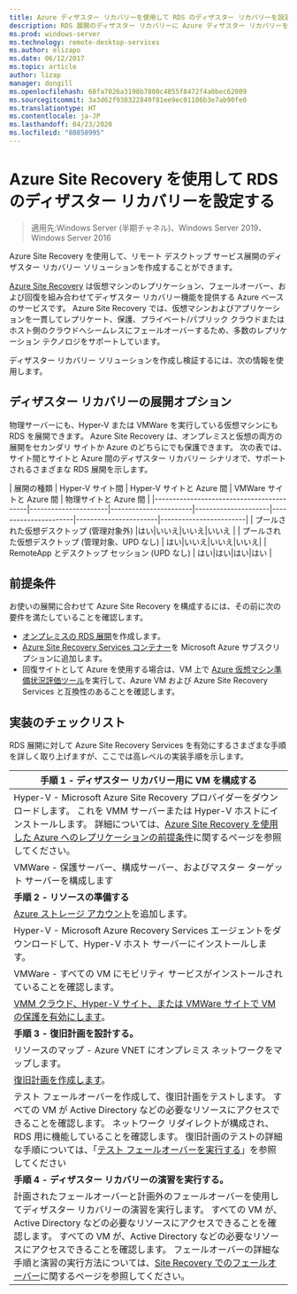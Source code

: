 ```yaml
---
title: Azure ディザスター リカバリーを使用して RDS のディザスター リカバリーを設定する
description: RDS 展開のディザスター リカバリーに Azure ディザスター リカバリーを使用する方法について説明する
ms.prod: windows-server
ms.technology: remote-desktop-services
ms.author: elizapo
ms.date: 06/12/2017
ms.topic: article
author: lizap
manager: dongill
ms.openlocfilehash: 68fa7026a3198b7800c4855f8472f4a0bec62009
ms.sourcegitcommit: 3a3d62f938322849f81ee9ec01186b3e7ab90fe0
ms.translationtype: HT
ms.contentlocale: ja-JP
ms.lasthandoff: 04/23/2020
ms.locfileid: "80858995"
---
```

# <a name="set-up-disaster-recovery-for-rds-using-azure-site-recovery"></a>Azure Site Recovery を使用して RDS のディザスター リカバリーを設定する

>適用先:Windows Server (半期チャネル)、Windows Server 2019、Windows Server 2016

Azure Site Recovery を使用して、リモート デスクトップ サービス展開のディザスター リカバリー ソリューションを作成することができます。 

[Azure Site Recovery](/azure/site-recovery/site-recovery-overview) は仮想マシンのレプリケーション、フェールオーバー、および回復を組み合わせてディザスター リカバリー機能を提供する Azure ベースのサービスです。 Azure Site Recovery では、仮想マシンおよびアプリケーションを一貫してレプリケート、保護、プライベート/パブリック クラウドまたはホスト側のクラウドへシームレスにフェールオーバーするため、多数のレプリケーション テクノロジをサポートしています。 

ディザスター リカバリー ソリューションを作成し検証するには、次の情報を使用します。

## <a name="disaster-recovery-deployment-options"></a>ディザスター リカバリーの展開オプション

物理サーバーにも、Hyper-V または VMWare を実行している仮想マシンにも RDS を展開できます。 Azure Site Recovery は、オンプレミスと仮想の両方の展開をセカンダリ サイトか Azure のどちらにでも保護できます。 次の表では、サイト間とサイトと Azure 間のディザスター リカバリー シナリオで、サポートされるさまざまな RDS 展開を示します。

| 展開の種類                          | Hyper-V サイト間 | Hyper-V サイトと Azure 間 | VMWare サイトと Azure 間 | 物理サイトと Azure 間 |
|------------------------------------------|----------------------|-----------------------|---------------------|----------------------|-----------------------|------------------------|
| プールされた仮想デスクトップ (管理対象外)       |はい|いいえ|いいえ|いいえ |
| プールされた仮想デスクトップ (管理対象、UPD なし) | はい|いいえ|いいえ|いいえ|
| RemoteApp とデスクトップ セッション (UPD なし) | はい|はい|はい|はい  |

## <a name="prerequisites"></a>前提条件

お使いの展開に合わせて Azure Site Recovery を構成するには、その前に次の要件を満たしていることを確認します。

- [オンプレミスの RDS 展開](rds-deploy-infrastructure.md)を作成します。
- [Azure Site Recovery Services コンテナー](/azure/site-recovery/site-recovery-vmm-to-azure#create-a-recovery-services-vault)を Microsoft Azure サブスクリプションに追加します。
- 回復サイトとして Azure を使用する場合は、VM 上で [Azure 仮想マシン準備状況評価ツール](https://azure.microsoft.com/downloads/vm-readiness-assessment/)を実行して、Azure VM および Azure Site Recovery Services と互換性のあることを確認します。
 
## <a name="implementation-checklist"></a>実装のチェックリスト

RDS 展開に対して Azure Site Recovery Services を有効にするさまざまな手順を詳しく取り上げますが、ここでは高レベルの実装手順を示します。

| **手順 1 - ディザスター リカバリー用に VM を構成する**                                                                                                                                                                                               |
|--------------------------------------------------------------------------------------------------------------------------------------------------------------------------------------------------------------------------------------------|
| Hyper-V - Microsoft Azure Site Recovery プロバイダーをダウンロードします。 これを VMM サーバーまたは Hyper-V ホストにインストールします。 詳細については、[Azure Site Recovery を使用した Azure へのレプリケーションの前提条件](/azure/site-recovery/site-recovery-prereq)に関するページを参照してください。                                                                                                                             |
| VMWare - 保護サーバー、構成サーバー、およびマスター ターゲット サーバーを構成します                                                                                                                                                      |
| **手順 2 - リソースの準備する**                                                                                                                                                                                                           |
| [Azure ストレージ アカウント](/azure/storage/storage-create-storage-account)を追加します。                                                                                                                                                                                                              |
| Hyper-V - Microsoft Azure Recovery Services エージェントをダウンロードして、Hyper-V ホスト サーバーにインストールします。                                                                                                                                     |
| VMWare - すべての VM にモビリティ サービスがインストールされていることを確認します。                                                                                                                                                                           |
| [VMM クラウド、Hyper-V サイト、または VMWare サイトで VM の保護を有効にします](rds-enable-dr-with-asr.md)。                                                                                                                                                                    |
| **手順 3 - 復旧計画を設計する。**                                                                                                                                                                                                        |
| リソースのマップ - Azure VNET にオンプレミス ネットワークをマップします。                                                                                                                                                                              |
| [復旧計画を作成します](rds-disaster-recovery-plan.md)。 |
| テスト フェールオーバーを作成して、復旧計画をテストします。 すべての VM が Active Directory などの必要なリソースにアクセスできることを確認します。 ネットワーク リダイレクトが構成され、RDS 用に機能していることを確認します。 復旧計画のテストの詳細な手順については、「[テスト フェールオーバーを実行する](/azure/site-recovery/site-recovery-test-failover-to-azure)」を参照してください|
| **手順 4 - ディザスター リカバリーの演習を実行する。**                                                                                                                                                                                                     |
| 計画されたフェールオーバーと計画外のフェールオーバーを使用してディザスター リカバリーの演習を実行します。 すべての VM が、Active Directory などの必要なリソースにアクセスできることを確認します。 すべての VM が、Active Directory などの必要なリソースにアクセスできることを確認します。 フェールオーバーの詳細な手順と演習の実行方法については、[Site Recovery でのフェールオーバー](/azure/site-recovery/site-recovery-failover)に関するページを参照してください。|


